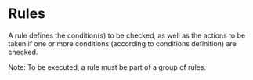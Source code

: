 # Rules

A rule defines the condition(s) to be checked, as well as the actions to be taken
if one or more conditions (according to conditions definition) are checked.

Note: To be executed, a rule must be part of a group of rules.
